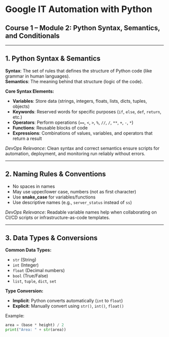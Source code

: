 # Google IT Automation with Python
## Course 1 – Module 2: Python Syntax, Semantics, and Conditionals

---

## 1. Python Syntax & Semantics

**Syntax**: The set of rules that defines the structure of Python code (like grammar in human languages).  
**Semantics**: The meaning behind that structure (logic of the code).  

**Core Syntax Elements:**
- **Variables**: Store data (strings, integers, floats, lists, dicts, tuples, objects)
- **Keywords**: Reserved words for specific purposes (`if`, `else`, `def`, `return`, etc.)
- **Operators**: Perform operations (`==`, `<`, `>`, `%`, `//`, `/`, `**`, `+`, `-`, `*`)
- **Functions**: Reusable blocks of code
- **Expressions**: Combinations of values, variables, and operators that return a result

*DevOps Relevance*: Clean syntax and correct semantics ensure scripts for automation, deployment, and monitoring run reliably without errors.

---

## 2. Naming Rules & Conventions
- No spaces in names
- May use upper/lower case, numbers (not as first character)
- Use **snake_case** for variables/functions
- Use descriptive names (e.g., `server_status` instead of `ss`)

*DevOps Relevance*: Readable variable names help when collaborating on CI/CD scripts or infrastructure-as-code templates.

---

## 3. Data Types & Conversions

**Common Data Types:**
- `str` (String)
- `int` (Integer)
- `float` (Decimal numbers)
- `bool` (True/False)
- `list`, `tuple`, `dict`, `set`

**Type Conversion:**
- **Implicit**: Python converts automatically (`int` to `float`)
- **Explicit**: Manually convert using `str()`, `int()`, `float()`

Example:
```python
area = (base * height) / 2
print("Area: " + str(area))
